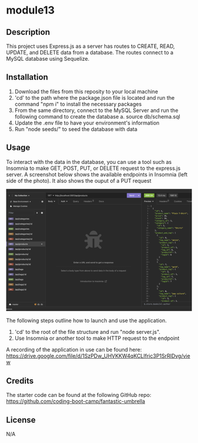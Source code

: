 # module13

## Description

This project uses Express.js as a server has routes to CREATE, READ, UPDATE, and DELETE data from a database.  The routes connect to a MySQL database using Sequelize.

## Installation

1.  Download the files from this reposity to your local machine
2.  'cd' to the path where the package.json file is located and run the command "npm i" to install the necessary packages
3.  From the same directory, connect to the MySQL Server and run the following command to create the database
    a.  source db/schema.sql
4.  Update the .env file to have your environment's information
5.  Run "node seeds/" to seed the database with data

## Usage

To interact with the data in the database, you can use a tool such as Insomnia to make GET, POST, PUT, or DELETE request to the express.js server.  A screenshot below shows the available endpoints in Insomnia (left side of the photo).  It also shows the ouput of a PUT request

![backend screenshot](images/backendScreenshot.png)

The following steps outline how to launch and use the application.

1.  'cd' to the root of the file structure and run "node server.js".
2.  Use Insomnia or another tool to make HTTP request to the endpoint

A recording of the application in use can be found here: https://drive.google.com/file/d/1SzPDw_UHVKKW4qKCLIfric3P1SrRlDvg/view

## Credits

The starter code can be found at the following GitHub repo: https://github.com/coding-boot-camp/fantastic-umbrella

## License

N/A
